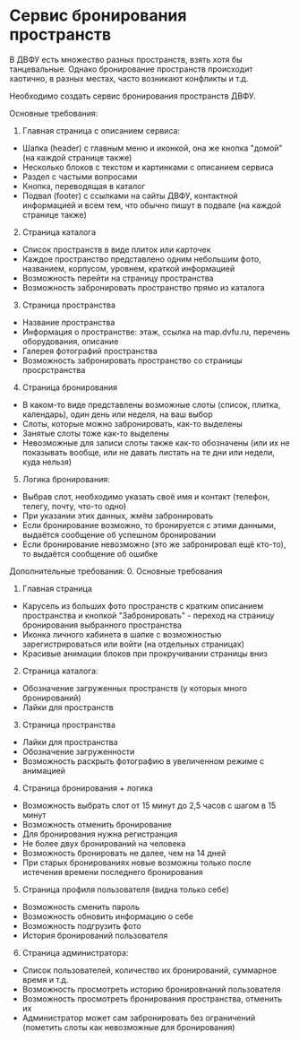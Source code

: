 # Сервис бронирования пространств

В ДВФУ есть множество разных пространств, взять хотя бы танцевальные.
Однако бронирование пространств происходит хаотично, в разных местах, часто возникают конфликты и т.д.

Необходимо создать сервис бронирования пространств ДВФУ.

Основные требования:
1. Главная страница с описанием сервиса:
- Шапка (header) с главным меню и иконкой, она же кнопка "домой" (на каждой странице также)
- Несколько блоков с текстом и картинками с описанием сервиса
- Раздел с частыми вопросами
- Кнопка, переводящая в каталог
- Подвал (footer) с ссылками на сайты ДВФУ, контактной информацией и всем тем, что обычно пишут в подвале (на каждой странице также)

2. Страница каталога 
- Список пространств в виде плиток или карточек
- Каждое пространство представлено одним небольшим фото, названием, корпусом, уровнем, краткой информацией
- Возможность перейти на страницу пространства
- Возможность забронировать пространство прямо из каталога

3. Страница пространства
- Название пространства
- Информация о пространстве: этаж, ссылка на map.dvfu.ru, перечень оборудования, описание
- Галерея фотографий пространства
- Возможность забронировать пространство со страницы просрстранства

4. Страница бронирования
- В каком-то виде представлены возможные слоты (список, плитка, календарь), один день или неделя, на ваш выбор
- Слоты, которые можно забронировать, как-то выделены
- Занятые слоты тоже как-то выделены
- Невозможные для записи слоты также как-то обозначены (или их не показывать вообще, или не давать листать на те дни или недели, куда нельзя)

5. Логика бронирования:
- Выбрав слот, необходимо указать своё имя и контакт (телефон, телегу, почту, что-то одно)
- При указании этих данных, жмём забронировать
- Если бронирование возможно, то бронируется с этими данными, выдаётся сообщение об успешном бронировании
- Если бронирование невозможно (это же забронировал ещё кто-то), то выдаётся сообщение об ошибке

Дополнительные требования:
0. Основные требования
1. Главная страница
- Карусель из больших фото пространств с кратким описанием пространства и кнопкой "Забронировать" - переход на страницу бронирования выбранного пространства
- Иконка личного кабинета в шапке с возможностью зарегистрироваться или войти (на отдельных страницах)
- Красивые анимации блоков при прокручивании страницы вниз

2. Страница каталога:
- Обозначение загруженных пространств (у которых много бронирований)
- Лайки для пространств

3. Страница пространства
- Лайки для пространства
- Обозначение загруженности
- Возможность раскрыть фотографию в увеличенном режиме с анимацией

4. Страница бронирования + логика
- Возможность выбрать слот от 15 минут до 2,5 часов с шагом в 15 минут
- Возможность отменить бронирование
- Для бронирования нужна регистранция
- Не более двух бронирований на человека
- Возможность бронировать не далее, чем на 14 дней
- При старых бронированиях новые возможны только после истечения времени последнего бронирования

5. Страница профиля пользователя (видна только себе)
- Возможность сменить пароль
- Возможность обновить информацию о себе
- Возможность подгрузить фото
- История бронирований пользователя

6. Страница администратора:
- Список пользователей, количество их бронирований, суммарное время и т.д.
- Возможность просмотреть историю бронировнаний пользователя
- Возможность просмотреть бронирования пространства, отменить их 
- Администратор может сам забронировать без ограничений (пометить слоты как невозможные для бронирования)